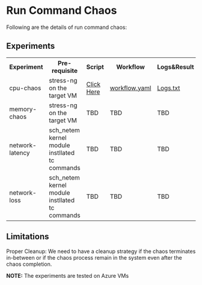 # Run Command Chaos

Following are the details of run command chaos:

## Experiments

<table>
  <tr>
    <th>Experiment</th>
    <th>Pre-requisite</th>
    <th>Script</th>
    <th>Workflow</th>
    <th>Logs&Result</th>
  </tr>
  <tr>
    <td>cpu-chaos</td>
    <td>stress-ng on the target VM</td>
    <td><a href="https://github.com/uditgaurav/run-command-chaos/blob/master/pkg/utils/scripts/cpu-chaos.sh">Click Here</a></td>
    <td><a href="https://github.com/uditgaurav/run-command-chaos/blob/master/artefact/workflows/cpu-chaos-wf.yaml">workflow.yaml</a></td>
    <td><a href="https://github.com/uditgaurav/run-command-chaos/blob/master/artefact/logs/cpu-chaos-logs-and-result.txt">Logs.txt</a></td>
  </tr>
  
  <tr>
    <td>memory-chaos</td>
    <td>stress-ng on the target VM</td>
    <td>TBD</a></td>
    <td>TBD</td>
    <td>TBD</td>
  </tr>
  
  <tr>
    <td>network-latency</td>
    <td>sch_netem kernel module instllated <br> tc commands</td>
    <td>TBD</a></td>
    <td>TBD</td>
    <td>TBD</td>
  </tr>
  
   <tr>
    <td>network-loss</td>
    <td>sch_netem kernel module instllated <br> tc commands</td>
    <td>TBD</a></td>
    <td>TBD</td>
    <td>TBD</td>
  </tr>
</table>

## Limitations

Proper Cleanup: We need to have a cleanup strategy if the chaos terminates in-between or if the chaos process remain in the system even after the chaos completion.

**NOTE:** The experiments are tested on Azure VMs
